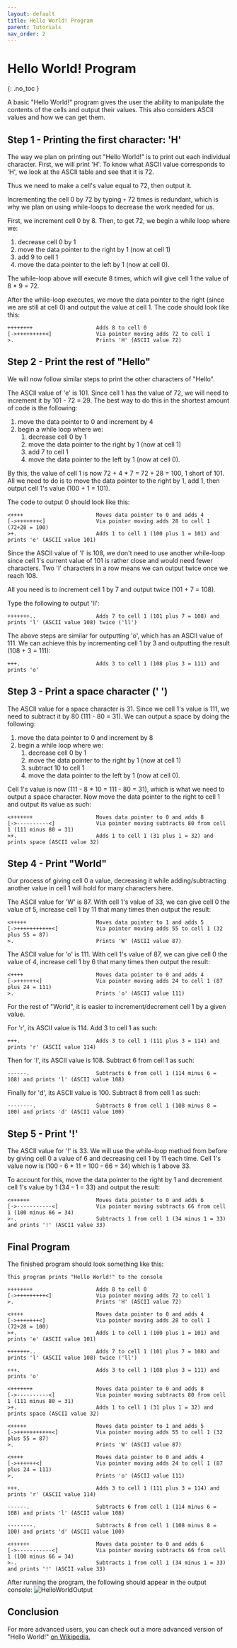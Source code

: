 ```yaml
---
layout: default
title: Hello World! Program
parent: Tutorials
nav_order: 2
---
```


# Hello World! Program
{: .no_toc }

A basic "Hello World!" program gives the user the ability to manipulate the contents of the cells and output their values. This also considers ASCII values and how we can get them.

## Step 1 - Printing the first character: 'H'
The way we plan on printing out "Hello World!" is to print out each individual character. First, we will print 'H'. To know what ASCII value corresponds to 'H', we look at the ASCII table and see that it is 72.

Thus we need to make a cell's value equal to 72, then output it.

Incrementing the cell 0 by 72 by typing ```+``` 72 times is redundant, which is why we plan on using while-loops to decrease the work needed for us.

First, we increment cell 0 by 8. Then, to get 72, we begin a while loop where we:
1. decrease cell 0 by 1
2. move the data pointer to the right by 1 (now at cell 1)
3. add 9 to cell 1
4. move the data pointer to the left by 1 (now at cell 0).

The while-loop above will execute 8 times, which will give cell 1 the value of 8 * 9 = 72.

After the while-loop executes, we move the data pointer to the right (since we are still at cell 0) and output the value at cell 1. The code should look like this:
```
++++++++                    Adds 8 to cell 0
[->+++++++++<]              Via pointer moving adds 72 to cell 1
>.                          Prints 'H' (ASCII value 72)
```

## Step 2 - Print the rest of "Hello"
We will now follow similar steps to print the other characters of "Hello".

The ASCII value of 'e' is 101. Since cell 1 has the value of 72, we will need to increment it by 101 - 72 = 29. The best way to do this in the shortest amount of code is the following:
1. move the data pointer to 0 and increment by 4
2. begin a while loop where we:
    1. decrease cell 0 by 1
    2. move the data pointer to the right by 1 (now at cell 1)
    3. add 7 to cell 1
    4. move the data pointer to the left by 1 (now at cell 0).

By this, the value of cell 1 is now 72 + 4 * 7 = 72 + 28 = 100, 1 short of 101. All we need to do is to move the data pointer to the right by 1, add 1, then output cell 1's value (100 + 1 = 101).

The code to output 0 should look like this:
```
<++++                       Moves data pointer to 0 and adds 4
[->+++++++<]                Via pointer moving adds 28 to cell 1 (72+28 = 100)
>+.                         Adds 1 to cell 1 (100 plus 1 = 101) and prints 'e' (ASCII value 101)
```

Since the ASCII value of 'l' is 108, we don't need to use another while-loop since cell 1's current value of 101 is rather close and would need fewer characters. Two 'l' characters in a row means we can output twice once we reach 108.

All you need is to increment cell 1 by 7 and output twice (101 + 7 = 108).

Type the following to output 'll':
```
+++++++..                   Adds 7 to cell 1 (101 plus 7 = 108) and prints 'l' (ASCII value 108) twice ('ll')
```

The above steps are similar for outputting 'o', which has an ASCII value of 111. We can achieve this by incrementing cell 1 by 3 and outputting the result (108 + 3 = 111):
```
+++.                        Adds 3 to cell 1 (108 plus 3 = 111) and prints 'o'
```


## Step 3 - Print a space character (' ')
The ASCII value for a space character is 31. Since we cell 1's value is 111, we need to subtract it by 80 (111 - 80 = 31). We can output a space by doing the following:
1. move the data pointer to 0 and increment by 8
2. begin a while loop where we:
    1. decrease cell 0 by 1
    2. move the data pointer to the right by 1 (now at cell 1)
    3. subtract 10 to cell 1
    4. move the data pointer to the left by 1 (now at cell 0).

Cell 1's value is now (111 - 8 * 10 = 111 - 80 = 31), which is what we need to output a space character. Now move the data pointer to the right to cell 1 and output its value as such:
```
<+++++++                    Moves data pointer to 0 and adds 8
[->----------<]             Via pointer moving subtracts 80 from cell 1 (111 minus 80 = 31)
>+.                         Adds 1 to cell 1 (31 plus 1 = 32) and prints space (ASCII value 32)
```

## Step 4 - Print "World"
Our process of giving cell 0 a value, decreasing it while adding/subtracting another value in cell 1 will hold for many characters here.

The ASCII value for 'W' is 87. With cell 1's value of 33, we can give cell 0 the value of 5, increase cell 1 by 11 that many times then output the result:
```
<+++++                      Moves data pointer to 1 and adds 5
[->+++++++++++<]            Via pointer moving adds 55 to cell 1 (32 plus 55 = 87)
>.                          Prints 'W' (ASCII value 87)
```

The ASCII value for 'o' is 111. With cell 1's value of 87, we can give cell 0 the value of 4, increase cell 1 by 6 that many times then output the result:
```
<++++                       Moves data pointer to 0 and adds 4
[->++++++<]                 Via pointer moving adds 24 to cell 1 (87 plus 24 = 111)
>.                          Prints 'o' (ASCII value 111)
```

For the rest of "World", it is easier to increment/decrement cell 1 by a given value.

For 'r', its ASCII value is 114. Add 3 to cell 1 as such:
```
+++.                        Adds 3 to cell 1 (111 plus 3 = 114) and prints 'r' (ASCII value 114)
```

Then for 'l', its ASCII value is 108. Subtract 6 from cell 1 as such:
```
------.                     Subtracts 6 from cell 1 (114 minus 6 = 108) and prints 'l' (ASCII value 108)
```

Finally for 'd', its ASCII value is 100. Subtract 8 from cell 1 as such:
```
--------.                   Subtracts 8 from cell 1 (108 minus 8 = 100) and prints 'd' (ASCII value 100)
```

## Step 5 - Print '!'
The ASCII value for '!' is 33. We will use the while-loop method from before by giving cell 0 a value of 6 and decreasing cell 1 by 11 each time. Cell 1's value now is (100 - 6 * 11 = 100 - 66 = 34) which is 1 above 33.

To account for this, move the data pointer to the right by 1 and decrement cell 1's value by 1 (34 - 1 = 33) and output the result:
```
<++++++                     Moves data pointer to 0 and adds 6
[->-----------<]            Via pointer moving subtracts 66 from cell 1 (100 minus 66 = 34)
>-.                         Subtracts 1 from cell 1 (34 minus 1 = 33) and prints '!' (ASCII value 33)
```

## Final Program
The finished program should look something like this:
```
This program prints "Hello World!" to the console

++++++++                    Adds 8 to cell 0
[->+++++++++<]              Via pointer moving adds 72 to cell 1
>.                          Prints 'H' (ASCII value 72)

<++++                       Moves data pointer to 0 and adds 4
[->+++++++<]                Via pointer moving adds 28 to cell 1 (72+28 = 100)
>+.                         Adds 1 to cell 1 (100 plus 1 = 101) and prints 'e' (ASCII value 101)

+++++++..                   Adds 7 to cell 1 (101 plus 7 = 108) and prints 'l' (ASCII value 108) twice ('ll')

+++.                        Adds 3 to cell 1 (108 plus 3 = 111) and prints 'o'

<+++++++                    Moves data pointer to 0 and adds 8
[->----------<]             Via pointer moving subtracts 80 from cell 1 (111 minus 80 = 31)
>+.                         Adds 1 to cell 1 (31 plus 1 = 32) and prints space (ASCII value 32)

<+++++                      Moves data pointer to 1 and adds 5
[->+++++++++++<]            Via pointer moving adds 55 to cell 1 (32 plus 55 = 87)
>.                          Prints 'W' (ASCII value 87)

<++++                       Moves data pointer to 0 and adds 4
[->++++++<]                 Via pointer moving adds 24 to cell 1 (87 plus 24 = 111)
>.                          Prints 'o' (ASCII value 111)

+++.                        Adds 3 to cell 1 (111 plus 3 = 114) and prints 'r' (ASCII value 114)

------.                     Subtracts 6 from cell 1 (114 minus 6 = 108) and prints 'l' (ASCII value 108)

--------.                   Subtracts 8 from cell 1 (108 minus 8 = 100) and prints 'd' (ASCII value 100)

<++++++                     Moves data pointer to 0 and adds 6
[->-----------<]            Via pointer moving subtracts 66 from cell 1 (100 minus 66 = 34)
>-.                         Subtracts 1 from cell 1 (34 minus 1 = 33) and prints '!' (ASCII value 33)
```

After running the program, the following should appear in the output console:
![HelloWorldOutput](https://user-images.githubusercontent.com/34150591/162668476-25324ebc-3403-4d4a-8e05-0df963260802.png)

## Conclusion
For more advanced users, you can check out a more advanced version of "Hello World!" [on Wikipedia.](https://en.wikipedia.org/wiki/Brainfuck#Hello_World!)
